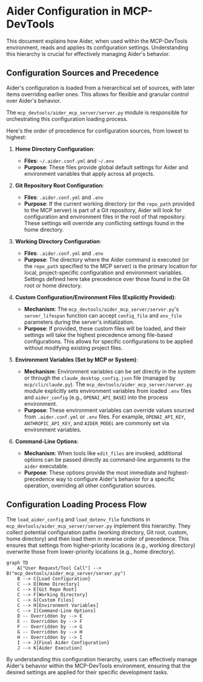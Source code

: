 # Aider Configuration in MCP-DevTools

This document explains how Aider, when used within the MCP-DevTools environment, reads and applies its configuration settings. Understanding this hierarchy is crucial for effectively managing Aider's behavior.

## Configuration Sources and Precedence

Aider's configuration is loaded from a hierarchical set of sources, with later items overriding earlier ones. This allows for flexible and granular control over Aider's behavior.

The `mcp_devtools/aider_mcp_server/server.py` module is responsible for orchestrating this configuration loading process.

Here's the order of precedence for configuration sources, from lowest to highest:

1.  **Home Directory Configuration**:
    *   **Files**: `~/.aider.conf.yml` and `~/.env`
    *   **Purpose**: These files provide global default settings for Aider and environment variables that apply across all projects.

2.  **Git Repository Root Configuration**:
    *   **Files**: `.aider.conf.yml` and `.env`
    *   **Purpose**: If the current working directory (or the `repo_path` provided to the MCP server) is part of a Git repository, Aider will look for configuration and environment files in the root of that repository. These settings will override any conflicting settings found in the home directory.

3.  **Working Directory Configuration**:
    *   **Files**: `.aider.conf.yml` and `.env`
    *   **Purpose**: The directory where the Aider command is executed (or the `repo_path` specified to the MCP server) is the primary location for local, project-specific configuration and environment variables. Settings defined here take precedence over those found in the Git root or home directory.

4.  **Custom Configuration/Environment Files (Explicitly Provided)**:
    *   **Mechanism**: The `mcp_devtools/aider_mcp_server/server.py`'s `server_lifespan` function can accept `config_file` and `env_file` parameters during the server's initialization.
    *   **Purpose**: If provided, these custom files will be loaded, and their settings will take the highest precedence among file-based configurations. This allows for specific configurations to be applied without modifying existing project files.

5.  **Environment Variables (Set by MCP or System)**:
    *   **Mechanism**: Environment variables can be set directly in the system or through the `claude_desktop_config.json` file (managed by `mcp/cli/claude.py`). The `mcp_devtools/aider_mcp_server/server.py` module explicitly sets environment variables from loaded `.env` files and `aider_config` (e.g., `OPENAI_API_BASE`) into the process environment.
    *   **Purpose**: These environment variables can override values sourced from `.aider.conf.yml` or `.env` files. For example, `OPENAI_API_KEY`, `ANTHROPIC_API_KEY`, and `AIDER_MODEL` are commonly set via environment variables.

6.  **Command-Line Options**:
    *   **Mechanism**: When tools like `edit_files` are invoked, additional options can be passed directly as command-line arguments to the `aider` executable.
    *   **Purpose**: These options provide the most immediate and highest-precedence way to configure Aider's behavior for a specific operation, overriding all other configuration sources.

## Configuration Loading Process Flow

The `load_aider_config` and `load_dotenv_file` functions in `mcp_devtools/aider_mcp_server/server.py` implement this hierarchy. They collect potential configuration paths (working directory, Git root, custom, home directory) and then load them in reverse order of precedence. This ensures that settings from higher-priority locations (e.g., working directory) overwrite those from lower-priority locations (e.g., home directory).

```mermaid
graph TD
    A["User Request/Tool Call"] --> B("mcp_devtools/aider_mcp_server/server.py")
    B --> C{Load Configuration}
    C --> D[Home Directory]
    C --> E[Git Repo Root]
    C --> F[Working Directory]
    C --> G[Custom Files]
    C --> H[Environment Variables]
    C --> I[Command-Line Options]
    D -- Overridden by --> E
    E -- Overridden by --> F
    F -- Overridden by --> G
    G -- Overridden by --> H
    H -- Overridden by --> I
    I --> J{Final Aider Configuration}
    J --> K[Aider Execution]
```

By understanding this configuration hierarchy, users can effectively manage Aider's behavior within the MCP-DevTools environment, ensuring that the desired settings are applied for their specific development tasks.